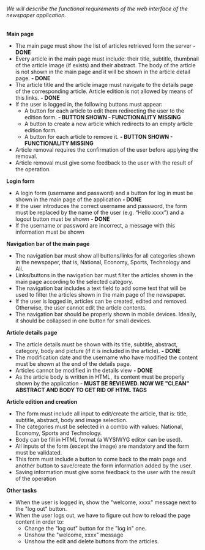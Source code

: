 ###### We will describe the functional requirements of the web interface of the newspaper application.
**Main page**
- The main page must show the list of articles retrieved form the server **- DONE**
- Every article in the main page must include: their title, subtitle, thumbnail of the article image (if
exists) and their abstract. The body of the article is not shown in the main page and it will be
shown in the article detail page. **- DONE**
- The article title and the article image must navigate to the details page of the corresponding 
article. Article edition is not allowed by means of this links. **- DONE**
- If the user is logged in, the following buttons must appear:
  - A button for each article to edit them redirecting the user to the edition form. **- BUTTON SHOWN - FUNCTIONALITY MISSING**
  - A button to create a new article which redirects to an empty article edition form.
  - A button for each article to remove it. **- BUTTON SHOWN - FUNCTIONALITY MISSING**
- Article removal requires the confirmation of the user before applying the removal.
- Article removal must give some feedback to the user with the result of the operation.

**Login form**
- A login form (username and password) and a button for log in must be shown in the main page of
the application **- DONE**
- If the user introduces the correct username and password, the form must be replaced by
the name of the user (e.g. “Hello xxxx”) and a logout button must be shown **- DONE**
- If the username or password are incorrect, a message with this information must be
shown

**Navigation bar of the main page**
- The navigation bar must show all buttons/links for all categories shown in the newspaper, that is,
National, Economy, Sports, Technology and All.
- Links/buttons in the navigation bar must filter the articles shown in the main page according to
the selected category.
- The navigation bar includes a text field to add some text that will be used to filter the articles
shown in the main page of the newspaper.
- If the user is logged in, articles can be created, edited and removed. Otherwise, the user cannot
edit the article contents.
- The navigation bar should be properly shown in mobile devices. Ideally, it should be collapsed in
one button for small devices.

**Article details page**
- The article details must be shown with its title, subtitle, abstract, category, body and picture (if it is
included in the article). **- DONE**
- The modification date and the username who have modified the content must be shown at the
end of the details page.
- Articles cannot be modified in the details view **- DONE**
- As the article body is written in HTML, its content must be properly shown by the application **- MUST BE REVIEWED. NOW WE "CLEAN" ABSTRACT AND BODY TO GET RID OF HTML TAGS**

**Article edition and creation**
- The form must include all input to edit/create the article, that is: title, subtitle, abstract, body and
image selection.
- The categories must be selected in a combo with values: National, Economy, Sports and
Technology.
- Body can be fill in HTML format (a WYSIWYG editor can be used).
- All inputs of the form (except the image) are mandatory and the form must be validated.
- This form must include a button to come back to the main page and another button to save/create
the form information added by the user.
- Saving information must give some feedback to the user with the result of the operation

**Other tasks**
- When the user is logged in, show the "welcome, xxxx" message next to the "log out" button.
- When the user logs out, we have to figure out how to reload the page content in order to:
  - Change the "log out" button for the "log in" one. 
  - Unshow the "welcome, xxxx" message
  - Unshow the edit and delete buttons from the articles.
